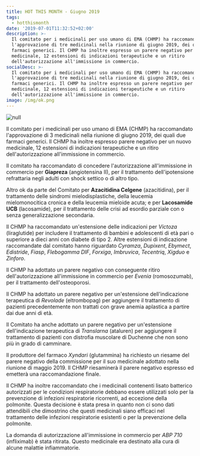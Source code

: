 ```yaml
---
title: HOT THIS MONTH - Giugno 2019
tags:
  - hotthismonth
date: '2019-07-01T11:32:52+02:00'
description: >-
  Il comitato per i medicinali per uso umano di EMA (CHMP) ha raccomandato
  l'approvazione di tre medicinali nella riunione di giugno 2019, dei quali due
  farmaci generici. Il CHMP ha inoltre espresso un parere negativo per un nuovo
  medicinale, 12 estensioni di indicazioni terapeutiche e un ritiro
  dell'autorizzazione all'immissione in commercio.
socialDesc: >-
  Il comitato per i medicinali per uso umano di EMA (CHMP) ha raccomandato
  l'approvazione di tre medicinali nella riunione di giugno 2019, dei quali due
  farmaci generici. Il CHMP ha inoltre espresso un parere negativo per un nuovo
  medicinale, 12 estensioni di indicazioni terapeutiche e un ritiro
  dell'autorizzazione all'immissione in commercio.
image: /img/ok.png
---
```

![null](/img/ok.png)

Il comitato per i medicinali per uso umano di EMA (CHMP) ha raccomandato l'approvazione di 3 medicinali nella riunione di giugno 2019, dei quali due farmaci generici. Il CHMP ha inoltre espresso parere negativo per un nuovo medicinale, 12 estensioni di indicazioni terapeutiche e un ritiro dell'autorizzazione all'immissione in commercio.

Il comitato ha raccomandato di concedere l'autorizzazione all'immissione in commercio per **Giapreza** (angiotensina II), per il trattamento dell'ipotensione refrattaria negli adulti con shock settico o di altro tipo.

Altro ok da parte del Comitato per **Azacitidina Celgene** (azacitidina), per il trattamento delle sindromi mielodisplastiche, della leucemia mielomonocitica cronica e della leucemia mieloide acuta; e per **Lacosamide UCB** (lacosamide), per il trattamento delle crisi ad esordio parziale con o senza generalizzazione secondaria.

Il CHMP ha raccomandato un'estensione delle indicazioni per _Victoza_ (liraglutide) per includere il trattamento di bambini e adolescenti di età pari o superiore a dieci anni con diabete di tipo 2. Altre estensioni di indicazione raccomandate dal comitato hanno riguardato _Cyramza_, _Dupixent_, _Ebymect_, _Edistride_, _Fiasp_, _Flebogamma_ _DIF_, _Forxiga_, _Imbruvica_, _Tecentriq_, _Xigduo_ e _Zinforo_.

Il CHMP ha adottato un parere negativo con conseguente ritiro dell'autorizzazione all'immissione in commercio per _Evenia_ (romosozumab), per il trattamento dell'osteoporosi. 

Il CHMP ha adottato un parere negativo per un'estensione dell'indicazione terapeutica di _Revolade_ (eltrombopag) per aggiungere il trattamento di pazienti precedentemente non trattati con grave anemia aplastica a partire dai due anni di età.

Il Comitato ha anche adottato un parere negativo per un'estensione dell'indicazione terapeutica di _Translarna_ (ataluren) per aggiungere il trattamento di pazienti con distrofia muscolare di Duchenne che non sono più in grado di camminare.

Il produttore del farmaco _Xyndari_ (glutammina) ha richiesto un riesame del parere negativo della commissione per il suo medicinale adottato nella riunione di maggio 2019. Il CHMP riesaminerà il parere negativo espresso ed emetterà una raccomandazione finale. 

Il CHMP ha inoltre raccomandato che i medicinali contenenti lisato batterico autorizzati per le condizioni respiratorie debbano essere utilizzati solo per la prevenzione di infezioni respiratorie ricorrenti, ad eccezione della polmonite. Questa decisione è stata presa in quanto non ci sono dati attendibili che dimostrino che questi medicinali siano efficaci nel trattamento delle infezioni respiratorie esistenti o per la prevenzione della polmonite.

La domanda di autorizzazione all'immissione in commercio per _ABP 710_ (infliximab) è stata ritirata. Questo medicinale era destinato alla cura di alcune malattie infiammatorie.
